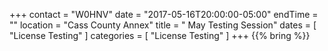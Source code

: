 +++
contact = "W0HNV"
date = "2017-05-16T20:00:00-05:00"
endTime = ""
location = "Cass County Annex"
title = " May Testing Session"
dates = [ "License Testing" ]
categories = [ "License Testing" ]
+++
{{% bring %}}

